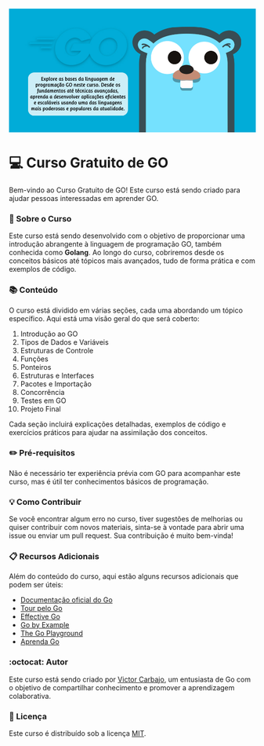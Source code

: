![Logo do Curso](/Imagens/Logo.jpg)

# :computer: Curso Gratuito de GO

Bem-vindo ao Curso Gratuito de GO! Este curso está sendo criado para ajudar pessoas interessadas em aprender GO.

### :floppy_disk: Sobre o Curso

Este curso está sendo desenvolvido com o objetivo de proporcionar uma introdução abrangente à linguagem de programação GO, também conhecida como **Golang**. Ao longo do curso, cobriremos desde os conceitos básicos até tópicos mais avançados, tudo de forma prática e com exemplos de código.

### :books: Conteúdo

O curso está dividido em várias seções, cada uma abordando um tópico específico. Aqui está uma visão geral do que será coberto:

1. Introdução ao GO
2. Tipos de Dados e Variáveis
3. Estruturas de Controle
4. Funções
5. Ponteiros
6. Estruturas e Interfaces
7. Pacotes e Importação
8. Concorrência
9. Testes em GO
10. Projeto Final

Cada seção incluirá explicações detalhadas, exemplos de código e exercícios práticos para ajudar na assimilação dos conceitos.

### :pencil2: Pré-requisitos

Não é necessário ter experiência prévia com GO para acompanhar este curso, mas é útil ter conhecimentos básicos de programação.

### :bulb: Como Contribuir

Se você encontrar algum erro no curso, tiver sugestões de melhorias ou quiser contribuir com novos materiais, sinta-se à vontade para abrir uma issue ou enviar um pull request. Sua contribuição é muito bem-vinda!

### :clipboard: Recursos Adicionais

Além do conteúdo do curso, aqui estão alguns recursos adicionais que podem ser úteis:

- [Documentação oficial do Go](https://golang.org/doc/)
- [Tour pelo Go](https://tour.golang.org/welcome/1)
- [Effective Go](https://golang.org/doc/effective_go.html)
- [Go by Example](https://gobyexample.com/)
- [The Go Playground](https://go.dev/play/)
- [Aprenda Go](https://www.youtube.com/watch?v=WiGU_ZB-u0w&list=PLCKpcjBB_VlBsxJ9IseNxFllf-UFEXOdg)

### :octocat: Autor

Este curso está sendo criado por [Victor Carbajo](https://github.com/Victor-Carbajo), um entusiasta de Go com o objetivo de compartilhar conhecimento e promover a aprendizagem colaborativa.

### :briefcase: Licença

Este curso é distribuído sob a licença [MIT](LICENSE).